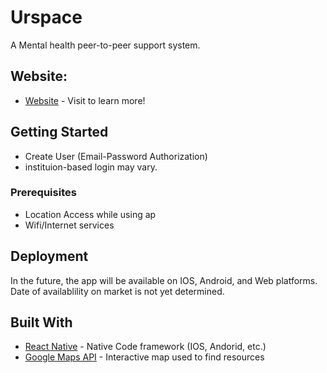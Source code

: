 # Urspace
A Mental health peer-to-peer support system.

## Website:
* [Website](https://smerapatil.wixsite.com/yourspace) - Visit to learn more!
## Getting Started

- Create User (Email-Password Authorization)
- instituion-based login may vary.

### Prerequisites
- Location Access while using ap
- Wifi/Internet services



## Deployment
In the future, the app will be available on IOS, Android, and Web platforms. Date of availablility on market is not yet determined. 


## Built With

* [React Native](https://reactnative.dev//) - Native Code framework  (IOS, Andorid, etc.)
* [Google Maps API](https://cloud.google.com/maps-platform/) - Interactive map used to find resources
